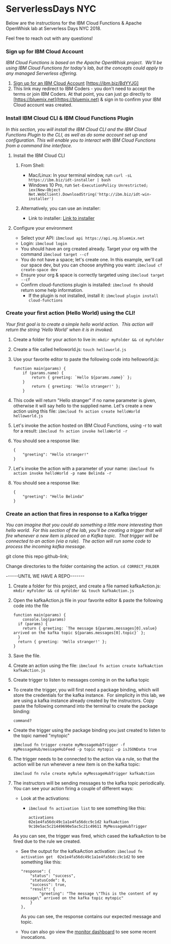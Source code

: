 # ServerlessDays NYC
Below are the instructions for the IBM Cloud Functions & Apache OpenWhisk lab at Serverless Days NYC 2018.

Feel free to reach out with any questions!


### Sign up for IBM Cloud Account
*IBM Cloud Functions is based on the Apache OpenWhisk project.  We'll be using IBM Cloud Functions for today's lab, but the concepts could apply to any managed Serverless offering.*

1. [Sign up for an IBM Cloud Account](https://ibm.biz/BdYYJG) [https://ibm.biz/BdYYJG]
2. This link may redirect to IBM Coders - you don't need to accept the terms or join IBM Coders.  At that point, you can just go directly to [https://bluemix.net](https://bluemix.net) & sign in to confirm your IBM Cloud account was created.

### Install IBM Cloud CLI & IBM Cloud Functions Plugin
*In this section, you will install the IBM Cloud CLI and the IBM Cloud Functions Plugin to the CLI, as well as do some account set up and configuration. This will enable you to interact with IBM Cloud Functions from a command line interface.*

1. Install the IBM Cloud CLI 
    1. From Shell:
	    * Mac/Linux: In your terminal window, run `curl -sL https://ibm.biz/idt-installer | bash`
	    * Windows 10 Pro, run `Set-ExecutionPolicy Unrestricted; iex(New-Object Net.WebClient).DownloadString('http://ibm.biz/idt-win-installer')`

    2. Alternatively, you can use an installer:
        * Link to installer: [Link to installer](https://console.bluemix.net/docs/cli/reference/ibmcloud/download_cli.html#install_use)

2. Configure your environment
    * Select your API: `ibmcloud api https://api.ng.bluemix.net`
    * Login: `ibmcloud login`
    * You should have an org created already. Target your org with the command `ibmcloud target --cf`
    * You do not have a space; let's create one. In this example, we'll call our space dev, but you can choose anything you want: `ibmcloud cf create-space dev`
    * Ensure your org & space is correctly targeted using `ibmcloud target --cf`
    * Confirm cloud-functions plugin is installed: `ibmcloud fn` should return some help information.
        * If the plugin is not installed, install it: `ibmcloud plugin install cloud-functions`

### Create your first action (Hello World) using the CLI!
*Your first goal is to create a simple hello world action.  This action will return the string 'Hello World' when it is in invoked.*

1. Create a folder for your action to live in: `mkdir myFolder && cd myFolder`
2. Create a file called helloworld.js: `touch helloworld.js`
3. Use your favorite editor to paste the following code into helloworld.js:

	```
	function main(params) {  
		if (params.name) {    
			return { greeting: `Hello ${params.name}` };  
		}  
			return { greeting: 'Hello stranger!' };
		}
	```
4. This code will return "Hello stranger" if no name parameter is given, otherwise it will say hello to the supplied name. Let's create a new action using this file: `ibmcloud fn action create helloWorld helloworld.js`
5. Let's invoke the action hosted on IBM Cloud Functions, using -r to wait for a result: `ibmcloud fn action invoke helloWorld -r`
6. You should see a response like:

	```
	{
	    "greeting": "Hello stranger!"
	}
	```
7. Let's invoke the action with a parameter of your name: `ibmcloud fn action invoke helloWorld -p name Belinda -r`
8. You should see a response like:

	```
	{
	    "greeting": "Hello Belinda"
	}
	```

### Create an action that fires in response to a Kafka trigger
*You can imagine that you could do something a little more interesting than hello world.  For this section of the lab, you'll be creating a trigger that will fire whenever a new item is placed on a Kafka topic.  That trigger will be connected to an action (via a rule).  The action will run some code to process the incoming kafka message.*


git clone this repo github-link;

Change directories to the folder containing the action. `cd CORRECT_FOLDER`

------UNTIL WE HAVE A REPO-------

1. Create a folder for this project, and create a file named kafkaAction.js: `mkdir myFolder && cd myFolder && touch kafkaAction.js`
2. Open the kafkaAction.js file in your favorite editor & paste the following code into the file

	```
	function main(params) {
	    console.log(params)
	  if (params) {
	    return { greeting: `The message ${params.messages[0].value} arrived on the kafka topic ${params.messages[0].topic}` };
	  }
	  return { greeting: 'Hello stranger!' };
	}
	```
3. Save the file.  
4. Create an action using the file: `ibmcloud fn action create kafkaAction kafkaAction.js`
5. Create trigger to listen to messages coming in on the kafka topic
  * To create the trigger, you will first need a package binding, which will store the credentials for the kafka instance.  For simplicity in this lab, we are using a kafka instance already created by the instructors. Copy paste the following command into the terminal to create the package binding:

	  ```
	  command?
	  ```
  * Create the trigger using the package binding you just created to listen to the topic named "mytopic"

	  ```
	  ibmcloud fn trigger create myMessageHubTrigger -f myMessageHub/messageHubFeed -p topic mytopic -p isJSONData true
	  ```

6. The trigger needs to be connected to the action via a rule, so that the action will be run whenever a new item is on the kafka topic:

	```
	ibmcloud fn rule create myRule myMessageHubTrigger kafkaAction
	```

7. The instructors will be sending messages to the kafka topic periodically.  You can see your action firing a couple of different ways:
	* Look at the activations:
	  * `ibmcloud fn activation list` to see something like this:


			activations
			02e1e4fa56dc49c1a1e4fa56dcc9c1d2 kafkaAction          
			9c10e5ac5c21449690e5ac5c21c49611 MyMessageHubTrigger


	As you can see, the trigger was fired, which cased the kafkaAction to be fired due to the rule we created.
	  * See the output for the kafkaAction activation: `ibmcloud fn activation get  02e1e4fa56dc49c1a1e4fa56dcc9c1d2` to see something like this:


		  	"response": {
		  		"status": "success",
		  		"statusCode": 0,
		  		"success": true,
		  		"result": {
		  			"greeting": "The message \"This is the content of my message\" arrived on the kafka topic mytopic"
        		}
		    },


		  As you can see, the response contains our expected message and topic.

	* You can also go view the [monitor dashboard](https://console.bluemix.net/openwhisk/dashboard) to see some recent invocations.
